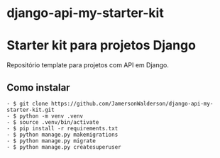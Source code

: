 # django-api-my-starter-kit
# Starter kit para projetos Django
Repositório template para projetos com API em Django.

## Como instalar
```
- $ git clone https://github.com/JamersonWalderson/django-api-my-starter-kit.git
- $ python -m venv .venv
- $ source .venv/bin/activate
- $ pip install -r requirements.txt
- $ python manage.py makemigrations
- $ python manage.py migrate
- $ python manage.py createsuperuser 
```
